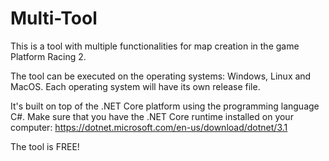 # Multi-Tool

This is a tool with multiple functionalities for map creation in the game Platform Racing 2.

The tool can be executed on the operating systems: Windows, Linux and MacOS.
Each operating system will have its own release file.

It's built on top of the .NET Core platform using the programming language C#.
Make sure that you have the .NET Core runtime installed on your computer:
https://dotnet.microsoft.com/en-us/download/dotnet/3.1

The tool is FREE!


